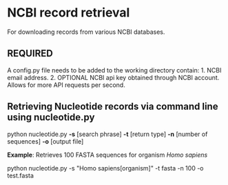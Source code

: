 # NCBI record retrieval

For downloading records from various NCBI databases.

## REQUIRED
A config.py file needs to be added to the working directory contain:
    1. NCBI email address.
    2. OPTIONAL NCBI api key obtained through NCBI account. Allows for more API requests per second.

## Retrieving Nucleotide records via command line using nucleotide.py

python nucleotide.py **-s** [search phrase] **-t** [return type] **-n** [number of sequences] **-o** [output file] 

**Example**: Retrieves 100 FASTA sequences for organism *Homo sapiens*

python nucleotide.py -s "Homo sapiens[organism]" -t fasta -n 100 -o test.fasta